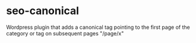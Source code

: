 # seo-canonical
 Wordpress plugin that adds a canonical tag pointing to the first page of the category or tag on subsequent pages "/page/x"
